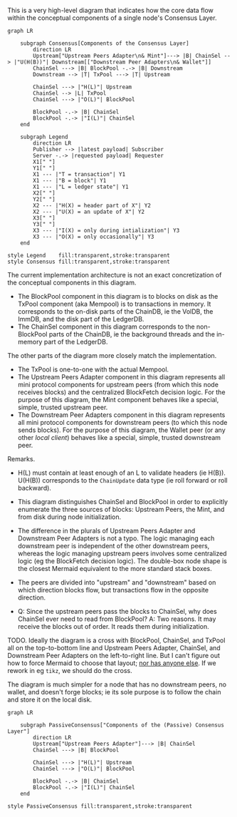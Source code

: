 This is a very high-level diagram that indicates how the core data flow within the conceptual components of a single node's Consensus Layer.

```mermaid
graph LR

    subgraph Consensus[Components of the Consensus Layer]
        direction LR
        Upstream["Upstream Peers Adapter\n& Mint"]---> |B| ChainSel --> |"U(H(B))"| Downstream[["Downstream Peer Adapters\n& Wallet"]]
        ChainSel ---> |B| BlockPool -.-> |B| Downstream
        Downstream --> |T| TxPool ---> |T| Upstream

        ChainSel ---> |"H(L)"| Upstream
        ChainSel --> |L| TxPool
        ChainSel ---> |"O(L)"| BlockPool

        BlockPool -.-> |B| ChainSel
        BlockPool -.-> |"I(L)"| ChainSel
    end

    subgraph Legend
        direction LR
        Publisher --> |latest payload| Subscriber
        Server -.-> |requested payload| Requester
        X1[" "]
        Y1[" "]
        X1 --- |"T = transaction"| Y1
        X1 --- |"B = block"| Y1
        X1 --- |"L = ledger state"| Y1
        X2[" "]
        Y2[" "]
        X2 --- |"H(X) = header part of X"| Y2
        X2 --- |"U(X) = an update of X"| Y2
        X3[" "]
        Y3[" "]
        X3 --- |"I(X) = only during intialization"| Y3
        X3 --- |"O(X) = only occasionally"| Y3
    end

style Legend    fill:transparent,stroke:transparent
style Consensus fill:transparent,stroke:transparent
```

The current implementation architecture is not an exact concretization of the conceptual components in this diagram.

- The BlockPool component in this diagram is to blocks on disk as the TxPool component (aka Mempool) is to transactions in memory.
  It corresponds to the on-disk parts of the ChainDB, ie the VolDB, the ImmDB, and the disk part of the LedgerDB.
- The ChainSel component in this diagram corresponds to the non-BlockPool parts of the ChainDB, ie the background threads and the in-memory part of the LedgerDB.

The other parts of the diagram more closely match the implementation.

- The TxPool is one-to-one with the actual Mempool.
- The Upstream Peers Adapter component in this diagram represents all mini protocol components for upstream peers (from which this node receives blocks) and the centralized BlockFetch decision logic.
  For the purpose of this diagram, the Mint component behaves like a special, simple, trusted upstream peer.
- The Downstream Peer Adapters component in this diagram represents all mini protocol components for downstream peers (to which this node sends blocks).
  For the purpose of this diagram, the Wallet peer (or any other _local client_) behaves like a special, simple, trusted downstream peer.

Remarks.

- H(L) must contain at least enough of an L to validate headers (ie H(B)).
  U(H(B)) corresponds to the `ChainUpdate` data type (ie roll forward or roll backward).

- This diagram distinguishes ChainSel and BlockPool in order to explicitly enumerate the three sources of blocks: Upstream Peers, the Mint, and from disk during node initialization.

- The difference in the plurals of Upstream Peers Adapter and Downstream Peer Adapters is not a typo.
  The logic managing each downstream peer is independent of the other downstream peers, whereas the logic managing upstream peers involves some centralized logic (eg the BlockFetch decision logic).
  The double-box node shape is the closest Mermaid equivalent to the more standard stack boxes.

- The peers are divided into "upstream" and "downstream" based on which direction blocks flow, but transactions flow in the opposite direction.

- Q: Since the upstream peers pass the blocks to ChainSel, why does ChainSel ever need to read from BlockPool?
  A: Two reasons. It may receive the blocks out of order. It reads them during initialization.

TODO.
Ideally the diagram is a cross with BlockPool, ChainSel, and TxPool all on the top-to-bottom line and Upstream Peers Adapter, ChainSel, and Downstream Peer Adapters on the left-to-right line.
But I can't figure out how to force Mermaid to choose that layout; [nor has anyone else](https://github.com/mermaid-js/mermaid/issues/270).
If we rework in eg `tikz`, we should do the cross.

The diagram is much simpler for a node that has no downstream peers, no wallet, and doesn't forge blocks; ie its sole purpose is to follow the chain and store it on the local disk.

```mermaid
graph LR

    subgraph PassiveConsensus["Components of the (Passive) Consensus Layer"]
        direction LR
        Upstream["Upstream Peers Adapter"]---> |B| ChainSel
        ChainSel ---> |B| BlockPool

        ChainSel ---> |"H(L)"| Upstream
        ChainSel ---> |"O(L)"| BlockPool

        BlockPool -.-> |B| ChainSel
        BlockPool -.-> |"I(L)"| ChainSel
    end

style PassiveConsensus fill:transparent,stroke:transparent
```
